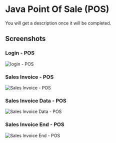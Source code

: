 # Java Point Of Sale (POS)
You will get a description once it will be completed.

## Screenshots

### Login - POS
![login - POS](https://raw.github.com/inforkgodara/java-point-of-sale/master/screenshots/java-pos-login.png?raw=true "login")


### Sales Invoice - POS
![Sales Invoice - POS](https://raw.github.com/inforkgodara/java-point-of-sale/master/screenshots/java-pos-sales-invoice.png?raw=true "login")

### Sales Invoice Data - POS
![Sales Invoice Data - POS](https://raw.github.com/inforkgodara/java-point-of-sale/master/screenshots/java-pos-sales-invoice-data3.png?raw=true "login")


### Sales Invoice End - POS
![Sales Invoice End - POS](https://raw.github.com/inforkgodara/java-point-of-sale/master/screenshots/java-pos-sales-invoice-end.png?raw=true "login")